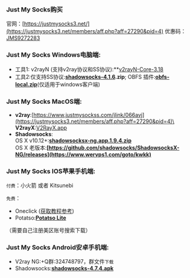 ### Just My Socks购买

官网：[https://justmysocks3.net/](https://justmysocks3.net/members/aff.php?aff=27290&pid=4) 优惠码：[JMS9272283](https://justmysocks3.net/members/aff.php?aff=27290&pid=4"点击复制")

### Just My Socks Windows电脑端:

*   工具1: v2rayN (支持v2ray协议和SS协议):**[v2rayN-Core-3.18](https://justmysocks3.net/members/dist/v2rayn-core-3.18.zip)
*   工具2:仅支持SS协议:**[shadowsocks-4.1.6](https://www.wervps1.com/we/tag/shadowsocks-4-1-6 "\[shadowsocks-4.1.6]相关的文章").zip**; OBFS 插件:**[obfs-local.zip](https://justmysocks3.net/members/dist/obfs-local.zip)**(仅适用于windows客户端)

### Just My Socks MacOS端:

*   **v2ray**:[https://www.justmysockss.com/jlink/066avj](https://justmysocks3.net/members/aff.php?aff=27290&pid=4)\
    **V2rayX**:[V2RayX.app](https://justmysocks3.net/members/dist/V2RayX.app.zip)
*   **Shadowsocks**:\
    OS X v10.12+:**[shadowsocksx-ng.app.1.9.4.zip](https://justmysocks3.net/members/dist/osx-shadowsocksx-ng.app.1.9.4.zip)**\
    OS X 老版本:**[https://github.com/shadowsocks/ShadowsocksX-NG/releases](https://www.wervps1.com/goto/kwkk)**

### **Just My Socks IOS苹果手机端:**

`付费`：小火箭 或者 Kitsunebi

`免费`：

*   Oneclick ([获取教程参考](https://justmysocks3.net/members/aff.php?aff=27290&pid=4))
*   Potatso:**[Potatso Lite](https://justmysocks3.net/members/aff.php?aff=27290&pid=4)**

（需要自己注册美区账号搜索下载）

### **Just My Socks Android安卓手机端:**

*   V2ray NG:+Q群:324748797，群文件`下载`
*   Shadowsocks:**[shadowsocks-4.7.4.apk](https://justmysocks3.net/members/dist/com.github.shadowsocks-4.7.4.apk)**

